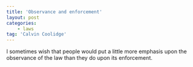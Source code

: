 ```yaml
---
title: 'Observance and enforcement'
layout: post
categories:
    - laws
tag: 'Calvin Coolidge'
---
```


I sometimes wish that people would put a little more emphasis upon the observance of the law than they do upon its enforcement.